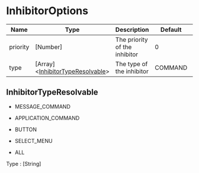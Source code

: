 # InhibitorOptions

| Name     | Type                                                            | Description                   | Default | Optional |
| -------- | --------------------------------------------------------------- | ----------------------------- | ------- | -------- |
| priority | [Number]                                                        | The priority of the inhibitor | 0       | ✓        |
| type     | [Array]<[InhibitorTypeResolvable](#inhibitortyperesolvable.md)> | The type of the inhibitor     | COMMAND |          |

## InhibitorTypeResolvable

- MESSAGE_COMMAND

- APPLICATION_COMMAND

- BUTTON

- SELECT_MENU

- ALL

Type : [String]
